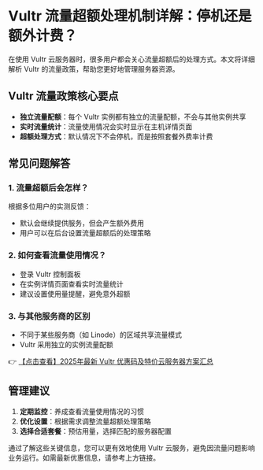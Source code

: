 # Vultr 流量超额处理机制详解：停机还是额外计费？

在使用 Vultr 云服务器时，很多用户都会关心流量超额后的处理方式。本文将详细解析 Vultr 的流量政策，帮助您更好地管理服务器资源。

## Vultr 流量政策核心要点

- **独立流量配额**：每个 Vultr 实例都有独立的流量配额，不会与其他实例共享
- **实时流量统计**：流量使用情况会实时显示在主机详情页面
- **超额处理方式**：默认情况下不会停机，而是按照套餐外费率计费

## 常见问题解答

### 1. 流量超额后会怎样？
根据多位用户的实测反馈：
- 默认会继续提供服务，但会产生额外费用
- 用户可以在后台设置流量超额后的处理策略

### 2. 如何查看流量使用情况？
- 登录 Vultr 控制面板
- 在实例详情页面查看实时流量统计
- 建议设置使用量提醒，避免意外超额

### 3. 与其他服务商的区别
- 不同于某些服务商（如 Linode）的区域共享流量模式
- Vultr 采用独立的实例流量配额

👉 [【点击查看】2025年最新 Vultr 优惠码及特价云服务器方案汇总](https://bit.ly/VuLtr)

## 管理建议

1. **定期监控**：养成查看流量使用情况的习惯
2. **优化设置**：根据需求调整流量超额处理策略
3. **选择合适套餐**：预估用量，选择匹配的服务器配置

通过了解这些关键信息，您可以更有效地使用 Vultr 云服务，避免因流量问题影响业务运行。如需最新优惠信息，请参考上方链接。